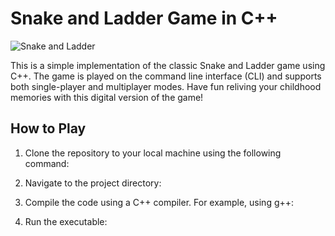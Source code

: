 # Snake and Ladder Game in C++

![Snake and Ladder](snake_and_ladder.png)

This is a simple implementation of the classic Snake and Ladder game using C++. The game is played on the command line interface (CLI) and supports both single-player and multiplayer modes. Have fun reliving your childhood memories with this digital version of the game!

## How to Play

1. Clone the repository to your local machine using the following command:

2. Navigate to the project directory:

3. Compile the code using a C++ compiler. For example, using g++:

4. Run the executable:









